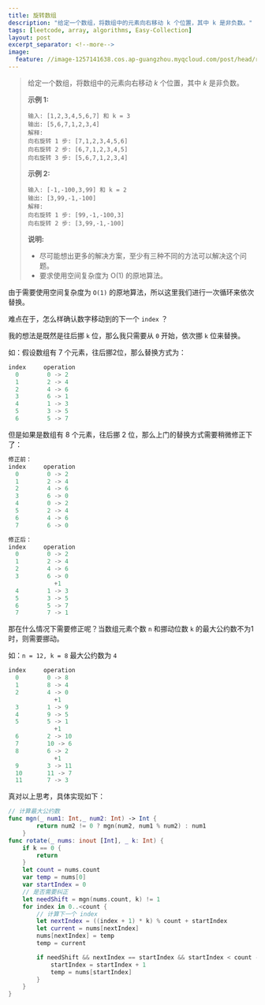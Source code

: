 ```yaml
---
title: 旋转数组
description: "给定一个数组，将数组中的元素向右移动 k 个位置，其中 k 是非负数。"
tags: [leetcode, array, algorithms, Easy-Collection]
layout: post
excerpt_separator: <!--more-->
image:
  feature: //image-1257141638.cos.ap-guangzhou.myqcloud.com/post/head/rotate-array.jpg
---
```


>给定一个数组，将数组中的元素向右移动 *k* 个位置，其中 *k* 是非负数。
>
>**示例 1:**
>
>```
>输入: [1,2,3,4,5,6,7] 和 k = 3
>输出: [5,6,7,1,2,3,4]
>解释:
>向右旋转 1 步: [7,1,2,3,4,5,6]
>向右旋转 2 步: [6,7,1,2,3,4,5]
>向右旋转 3 步: [5,6,7,1,2,3,4]
>```
>
>**示例 2:**
>
>```
>输入: [-1,-100,3,99] 和 k = 2
>输出: [3,99,-1,-100]
>解释: 
>向右旋转 1 步: [99,-1,-100,3]
>向右旋转 2 步: [3,99,-1,-100]
>```
>
>**说明:**
>
>- 尽可能想出更多的解决方案，至少有三种不同的方法可以解决这个问题。
>- 要求使用空间复杂度为 O(1) 的原地算法。

<!--more-->

由于需要使用空间复杂度为 `O(1)` 的原地算法，所以这里我们进行一次循环来依次替换。

难点在于，怎么样确认数字移动到的下一个 `index` ？

我的想法是既然是往后挪 `k` 位，那么我只需要从 `0` 开始，依次挪 `k` 位来替换。

如：假设数组有 7 个元素，往后挪2位，那么替换方式为：

```javascript
index     operation
  0        0 -> 2
  1        2 -> 4
  2        4 -> 6
  3        6 -> 1
  4        1 -> 3
  5        3 -> 5
  6        5 -> 7
```

但是如果是数组有 8 个元素，往后挪 2 位，那么上门的替换方式需要稍微修正下了：

```javascript
修正前：
index     operation
  0        0 -> 2
  1        2 -> 4
  2        4 -> 6
  3        6 -> 0
  4        0 -> 2
  5        2 -> 4
  6        4 -> 6
  7        6 -> 0

修正后：
index     operation
  0        0 -> 2
  1        2 -> 4
  2        4 -> 6
  3        6 -> 0
             +1
  4        1 -> 3
  5        3 -> 5
  6        5 -> 7
  7        7 -> 1
```

那在什么情况下需要修正呢？当数组元素个数 `n` 和挪动位数 `k` 的最大公约数不为1时，则需要挪动。

如：`n = 12, k = 8` 最大公约数为 `4`

```javascript
index     operation
  0        0 -> 8
  1        8 -> 4
  2        4 -> 0
             +1
  3        1 -> 9
  4        9 -> 5
  5        5 -> 1
             +1
  6        2 -> 10
  7        10 -> 6
  8        6 -> 2
             +1
  9        3 -> 11
  10       11 -> 7
  11       7 -> 3
```

真对以上思考，具体实现如下：

```swift
// 计算最大公约数
func mgn(_ num1: Int,_ num2: Int) -> Int {
        return num2 != 0 ? mgn(num2, num1 % num2) : num1
    }
func rotate(_ nums: inout [Int], _ k: Int) {
    if k == 0 {
        return
    }
    let count = nums.count
    var temp = nums[0]
    var startIndex = 0
    // 是否需要纠正
    let needShift = mgn(nums.count, k) != 1
    for index in 0..<count {
        // 计算下一个 index
        let nextIndex = ((index + 1) * k) % count + startIndex
        let current = nums[nextIndex]
        nums[nextIndex] = temp
        temp = current

        if needShift && nextIndex == startIndex && startIndex < count - 1 {
            startIndex = startIndex + 1
            temp = nums[startIndex]
        }
    }
}
```

